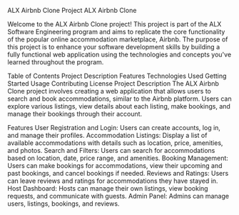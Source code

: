 ALX Airbnb Clone Project
ALX Airbnb Clone

Welcome to the ALX Airbnb Clone project! This project is part of the ALX Software Engineering program and aims to replicate the core functionality of the popular online accommodation marketplace, Airbnb. The purpose of this project is to enhance your software development skills by building a fully functional web application using the technologies and concepts you've learned throughout the program.

Table of Contents
Project Description
Features
Technologies Used
Getting Started
Usage
Contributing
License
Project Description
The ALX Airbnb Clone project involves creating a web application that allows users to search and book accommodations, similar to the Airbnb platform. Users can explore various listings, view details about each listing, make bookings, and manage their bookings through their account.

Features
User Registration and Login: Users can create accounts, log in, and manage their profiles.
Accommodation Listings: Display a list of available accommodations with details such as location, price, amenities, and photos.
Search and Filters: Users can search for accommodations based on location, date, price range, and amenities.
Booking Management: Users can make bookings for accommodations, view their upcoming and past bookings, and cancel bookings if needed.
Reviews and Ratings: Users can leave reviews and ratings for accommodations they have stayed in.
Host Dashboard: Hosts can manage their own listings, view booking requests, and communicate with guests.
Admin Panel: Admins can manage users, listings, bookings, and reviews.
